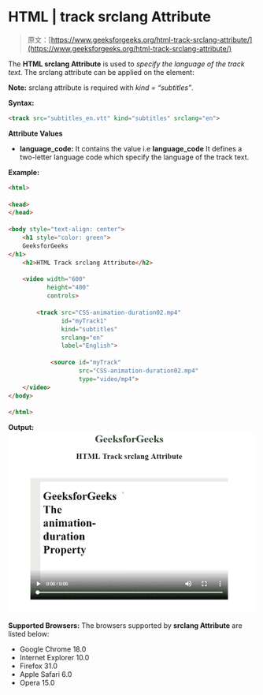 # HTML | track srclang Attribute

> 原文：[https://www.geeksforgeeks.org/html-track-srclang-attribute/](https://www.geeksforgeeks.org/html-track-srclang-attribute/)

The **HTML <track> srclang Attribute** is used to *specify the language of the track text*. The srclang attribute can be applied on the **<track>** element:

**Note:** srclang attribute is required with *kind = “subtitles”*.

**Syntax:**

```html
<track src="subtitles_en.vtt" kind="subtitles" srclang="en"> 
```

**Attribute Values**

*   **language_code:** It contains the value i.e **language_code** It defines a two-letter language code which specify the language of the track text.

**Example:**

```html
<html>

<head>
</head>

<body style="text-align: center">
    <h1 style="color: green"> 
    GeeksforGeeks 
</h1>
    <h2>HTML Track srclang Attribute</h2>

    <video width="600" 
           height="400" 
           controls>

        <track src="CSS-animation-duration02.mp4" 
               id="myTrack1" 
               kind="subtitles"
               srclang="en" 
               label="English">

            <source id="myTrack"
                    src="CSS-animation-duration02.mp4"
                    type="video/mp4">
    </video>
</body>

</html>
```

**Output:**
![](img/a7892532f0cec82431711e296208d182.png)

**Supported Browsers:** The browsers supported by **<track> srclang Attribute** are listed below:

*   Google Chrome 18.0
*   Internet Explorer 10.0
*   Firefox 31.0
*   Apple Safari 6.0
*   Opera 15.0